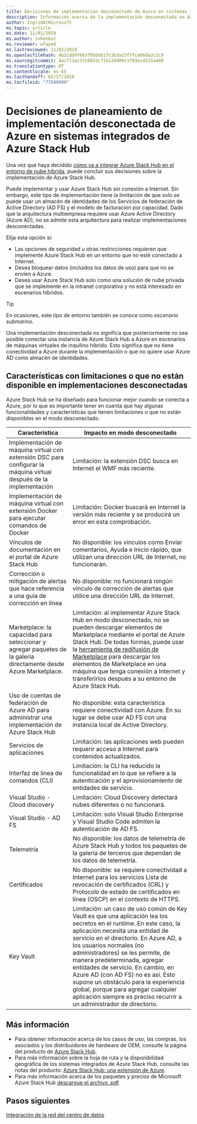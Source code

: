 ```yaml
---
title: Decisiones de implementación desconectada de Azure en sistemas integrados de Azure Stack Hub
description: Información acerca de la implementación desconectada en Azure de los sistemas integrados de Azure Stack Hub y las decisiones de planeamiento que se deben tener en cuenta.
author: IngridAtMicrosoft
ms.topic: article
ms.date: 11/01/2019
ms.author: inhenkel
ms.reviewer: wfayed
ms.lastreviewed: 11/01/2019
ms.openlocfilehash: 4b2cdd9f663f95ddd1fc3b3a23f7fce06da2c2c9
ms.sourcegitcommit: 4ac711ec37c6653c71b126d09c1f93ec4215a489
ms.translationtype: HT
ms.contentlocale: es-ES
ms.lasthandoff: 02/27/2020
ms.locfileid: "77699990"
---
```

# <a name="azure-disconnected-deployment-planning-decisions-for-azure-stack-hub-integrated-systems"></a>Decisiones de planeamiento de implementación desconectada de Azure en sistemas integrados de Azure Stack Hub
Una vez que haya decidido [cómo va a integrar Azure Stack Hub en el entorno de nube híbrida](azure-stack-connection-models.md), puede concluir sus decisiones sobre la implementación de Azure Stack Hub.

Puede implementar y usar Azure Stack Hub sin conexión a Internet. Sin embargo, este tipo de implementación tiene la limitación de que solo se puede usar un almacén de identidades de los Servicios de federación de Active Directory (AD FS) y el modelo de facturación por capacidad. Dado que la arquitectura multiempresa requiere usar Azure Active Directory (Azure AD), no se admite esta arquitectura para realizar implementaciones desconectadas.

Elija esta opción si:
- Las opciones de seguridad u otras restricciones requieren que implemente Azure Stack Hub en un entorno que no esté conectado a Internet.
- Desea bloquear datos (incluidos los datos de uso) para que no se envíen a Azure.
- Desea usar Azure Stack Hub solo como una solución de nube privada que se implemente en la intranet corporativa y no está interesado en escenarios híbridos.

> [!TIP]
> En ocasiones, este tipo de entorno también se conoce como *escenario submarino*.

Una implementación desconectada no significa que posteriormente no sea posible conectar una instancia de Azure Stack Hub a Azure en escenarios de máquinas virtuales de inquilino híbrido. Esto significa que no tiene conectividad a Azure durante la implementación o que no quiere usar Azure AD como almacén de identidades.

## <a name="features-that-are-impaired-or-unavailable-in-disconnected-deployments"></a>Características con limitaciones o que no están disponible en implementaciones desconectadas 
Azure Stack Hub se ha diseñado para funcionar mejor cuando se conecta a Azure, por lo que es importante tener en cuenta que hay algunas funcionalidades y características que tienen limitaciones o que no están disponibles en el modo desconectado.

|Característica|Impacto en modo desconectado|
|-----|-----|
|Implementación de máquina virtual con extensión DSC para configurar la máquina virtual después de la implementación|Limitación: la extensión DSC busca en Internet el WMF más reciente.|
|Implementación de máquina virtual con extensión Docker para ejecutar comandos de Docker|Limitación: Docker buscará en Internet la versión más reciente y se producirá un error en esta comprobación.|
|Vínculos de documentación en el portal de Azure Stack Hub|No disponible: los vínculos como Enviar comentarios, Ayuda e Inicio rápido, que utilizan una dirección URL de Internet, no funcionarán.|
|Corrección o mitigación de alertas que hace referencia a una guía de corrección en línea|No disponible: no funcionará ningún vínculo de corrección de alertas que utilice una dirección URL de Internet.|
|Marketplace: la capacidad para seleccionar y agregar paquetes de la galería directamente desde Azure Marketplace.|Limitación: al implementar Azure Stack Hub en modo desconectado, no se pueden descargar elementos de Marketplace mediante el portal de Azure Stack Hub. De todas formas, puede usar la [herramienta de redifusión de Marketplace](azure-stack-download-azure-marketplace-item.md) para descargar los elementos de Marketplace en una máquina que tenga conexión a Internet y transferirlos después a su entorno de Azure Stack Hub.|
|Uso de cuentas de federación de Azure AD para administrar una implementación de Azure Stack Hub|No disponible: esta característica requiere conectividad con Azure. En su lugar se debe usar AD FS con una instancia local de Active Directory.|
|Servicios de aplicaciones|Limitación: las aplicaciones web pueden requerir acceso a Internet para contenidos actualizados.|
|Interfaz de línea de comandos (CLI)|Limitación: la CLI ha reducido la funcionalidad en lo que se refiere a la autenticación y el aprovisionamiento de entidades de servicio.|
|Visual Studio - Cloud discovery|Limitación: Cloud Discovery detectará nubes diferentes o no funcionará.|
|Visual Studio - AD FS|Limitación: solo Visual Studio Enterprise y Visual Studio Code admiten la autenticación de AD FS.
Telemetría|No disponible: los datos de telemetría de Azure Stack Hub y todos los paquetes de la galería de terceros que dependan de los datos de telemetría.|
|Certificados|No disponible: se requiere conectividad a Internet para los servicios Lista de revocación de certificados (CRL) y Protocolo de estado de certificados en línea (OSCP) en el contexto de HTTPS.|
|Key Vault|Limitación: un caso de uso común de Key Vault es que una aplicación lea los secretos en el runtime. En este caso, la aplicación necesita una entidad de servicio en el directorio. En Azure AD, a los usuarios normales (no administradores) se les permite, de manera predeterminada, agregar entidades de servicio. En cambio, en Azure AD (con AD FS) no es así. Esto supone un obstáculo para la experiencia global, porque para agregar cualquier aplicación siempre es preciso recurrir a un administrador de directorio.

## <a name="learn-more"></a>Más información
- Para obtener información acerca de los casos de uso, las compras, los asociados y los distribuidores de hardware de OEM, consulte la página del producto de [Azure Stack Hub](https://azure.microsoft.com/overview/azure-stack/).
- Para más información sobre la hoja de ruta y la disponibilidad geográfica de los sistemas integrados de Azure Stack Hub, consulte las notas del producto: [Azure Stack Hub: una extensión de Azure](https://azure.microsoft.com/resources/azure-stack-an-extension-of-azure/). 
- Para más información acerca de los paquetes y precios de Microsoft Azure Stack Hub [descargue el archivo .pdf](https://azure.microsoft.com/mediahandler/files/resourcefiles/5bc3f30c-cd57-4513-989e-056325eb95e1/Azure-Stack-packaging-and-pricing-datasheet.pdf). 

## <a name="next-steps"></a>Pasos siguientes
[Integración de la red del centro de datos](azure-stack-network.md)

